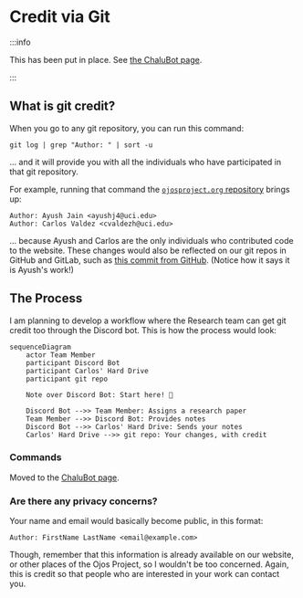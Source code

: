 # Credit via Git

:::info

This has been put in place. See [the ChaluBot page](teams/research/chalubot).

:::

## What is git credit?

When you go to any git repository, you can run this command:

```shell
git log | grep "Author: " | sort -u
```

... and it will provide you with all the individuals who have participated in
that git repository.

For example, running that command the
[`ojosproject.org` repository](https://gitlab.com/ojosproject/website) brings
up:

```plaintext
Author: Ayush Jain <ayushj4@uci.edu>
Author: Carlos Valdez <cvaldezh@uci.edu>
```

... because Ayush and Carlos are the only individuals who contributed code to
the website. These changes would also be reflected on our git repos in GitHub
and GitLab, such as
[this commit from GitHub](https://github.com/ojosproject/ojos.calejvaldez.com/commit/a909a91aa9b2440b8509748476bd2419fb77be47).
(Notice how it says it is Ayush's work!)

## The Process

I am planning to develop a workflow where the Research team can get git credit
too through the Discord bot. This is how the process would look:

<!-- ? This is a sequence diagram using Docusaurus' Mermaid integration. -->
<!-- ? Learn more here: -->
<!-- ? https://docusaurus.io/docs/markdown-features/diagrams -->
<!-- ? https://mermaid.js.org/syntax/sequenceDiagram.html -->

```mermaid
sequenceDiagram
    actor Team Member
    participant Discord Bot
    participant Carlos' Hard Drive
    participant git repo

    Note over Discord Bot: Start here! 🏁

    Discord Bot -->> Team Member: Assigns a research paper
    Team Member -->> Discord Bot: Provides notes
    Discord Bot -->> Carlos' Hard Drive: Sends your notes
    Carlos' Hard Drive -->> git repo: Your changes, with credit
```

### Commands

Moved to the [ChaluBot page](/teams/research/chalubot#commands).

### Are there any privacy concerns?

Your name and email would basically become public, in this format:

```plaintext
Author: FirstName LastName <email@example.com>
```

Though, remember that this information is already available on our website, or
other places of the Ojos Project, so I wouldn't be too concerned. Again, this is
credit so that people who are interested in your work can contact you.
